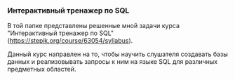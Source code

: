 ### Интерактивный тренажер по SQL
В той папке представлены решенные мной задачи  курса  "Интерактивный тренажер по SQL"
(https://stepik.org/course/63054/syllabus).

Данный курс направлен на то, чтобы научить слушателя создавать базы данных и реализовывать запросы к ним на языке SQL  для различных предметных областей.